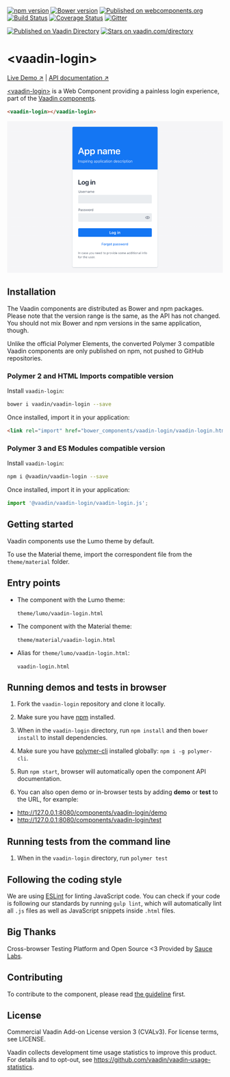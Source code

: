 [![npm version](https://badgen.net/npm/v/@vaadin/vaadin-login)](https://www.npmjs.com/package/@vaadin/vaadin-login)
[![Bower version](https://badgen.net/github/release/vaadin/vaadin-login)](https://github.com/vaadin/vaadin-login/releases)
[![Published on webcomponents.org](https://img.shields.io/badge/webcomponents.org-published-blue.svg)](https://www.webcomponents.org/element/vaadin/vaadin-login)
[![Build Status](https://travis-ci.org/vaadin/vaadin-login.svg?branch=master)](https://travis-ci.org/vaadin/vaadin-login)
[![Coverage Status](https://coveralls.io/repos/github/vaadin/vaadin-login/badge.svg?branch=master)](https://coveralls.io/github/vaadin/vaadin-login?branch=master)
[![Gitter](https://badges.gitter.im/Join%20Chat.svg)](https://gitter.im/vaadin/web-components?utm_source=badge&utm_medium=badge&utm_campaign=pr-badge)

 [![Published on Vaadin  Directory](https://img.shields.io/badge/Vaadin%20Directory-published-00b4f0.svg)](https://vaadin.com/directory/component/vaadinvaadin-login)
[![Stars on vaadin.com/directory](https://img.shields.io/vaadin-directory/star/vaadin-login-directory-urlidentifier.svg)](https://vaadin.com/directory/component/vaadinvaadin-login)


# &lt;vaadin-login&gt;

[Live Demo ↗](https://vaadin.com/components/vaadin-login/html-examples)
|
[API documentation ↗](https://vaadin.com/components/vaadin-login/html-api)


[&lt;vaadin-login&gt;](https://vaadin.com/components/vaadin-login) is a Web Component providing a painless login experience, part of the [Vaadin components](https://vaadin.com/components).

<!--
```
<custom-element-demo>
  <template>
    <script src="../webcomponentsjs/webcomponents-lite.js"></script>
    <link rel="import" href="vaadin-login.html">
    <next-code-block></next-code-block>
  </template>
</custom-element-demo>
```
-->
```html
<vaadin-login></vaadin-login>
```

[<img src="https://raw.githubusercontent.com/vaadin/vaadin-login/master/screenshot.png" width="700" alt="Screenshot of vaadin-login">](https://vaadin.com/components/vaadin-login)


## Installation

The Vaadin components are distributed as Bower and npm packages.
Please note that the version range is the same, as the API has not changed.
You should not mix Bower and npm versions in the same application, though.

Unlike the official Polymer Elements, the converted Polymer 3 compatible Vaadin components
are only published on npm, not pushed to GitHub repositories.

### Polymer 2 and HTML Imports compatible version

Install `vaadin-login`:

```sh
bower i vaadin/vaadin-login --save
```

Once installed, import it in your application:

```html
<link rel="import" href="bower_components/vaadin-login/vaadin-login.html">
```
### Polymer 3 and ES Modules compatible version


Install `vaadin-login`:

```sh
npm i @vaadin/vaadin-login --save
```

Once installed, import it in your application:

```js
import '@vaadin/vaadin-login/vaadin-login.js';
```

## Getting started

Vaadin components use the Lumo theme by default.

To use the Material theme, import the correspondent file from the `theme/material` folder.

## Entry points

- The component with the Lumo theme:

  `theme/lumo/vaadin-login.html`

- The component with the Material theme:

  `theme/material/vaadin-login.html`

- Alias for `theme/lumo/vaadin-login.html`:

  `vaadin-login.html`


## Running demos and tests in browser

1. Fork the `vaadin-login` repository and clone it locally.

1. Make sure you have [npm](https://www.npmjs.com/) installed.

1. When in the `vaadin-login` directory, run `npm install` and then `bower install` to install dependencies.

1. Make sure you have [polymer-cli](https://www.npmjs.com/package/polymer-cli) installed globally: `npm i -g polymer-cli`.

1. Run `npm start`, browser will automatically open the component API documentation.

1. You can also open demo or in-browser tests by adding **demo** or **test** to the URL, for example:

  - http://127.0.0.1:8080/components/vaadin-login/demo
  - http://127.0.0.1:8080/components/vaadin-login/test


## Running tests from the command line

1. When in the `vaadin-login` directory, run `polymer test`


## Following the coding style

We are using [ESLint](http://eslint.org/) for linting JavaScript code. You can check if your code is following our standards by running `gulp lint`, which will automatically lint all `.js` files as well as JavaScript snippets inside `.html` files.


## Big Thanks

Cross-browser Testing Platform and Open Source <3 Provided by [Sauce Labs](https://saucelabs.com).


## Contributing

  To contribute to the component, please read [the guideline](https://github.com/vaadin/vaadin-core/blob/master/CONTRIBUTING.md) first.


## License

Commercial Vaadin Add-on License version 3 (CVALv3). For license terms, see LICENSE.

Vaadin collects development time usage statistics to improve this product. For details and to opt-out, see https://github.com/vaadin/vaadin-usage-statistics.
